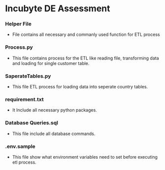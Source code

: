 # Incubyte DE Assessment

### Helper File
- File contains all necessary and commanly used function for ETL process

### Process.py
- This file contains process for the ETL like reading file, transforming data and loading for single customer table.

### SaperateTables.py
- This file ETL process for loading data into seperate country tables.

### requirement.txt
- It Include all necessary python packages.

### Database Queries.sql
- This file include all database commands.

### .env.sample
- This file show what environment variables need to set before executing etl process.
